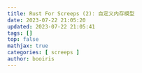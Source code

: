 ```yaml
---
title: Rust For Screeps (2): 自定义内存模型 
date: 2023-07-22 21:05:20 
updated: 2023-07-22 21:05:41
tags: [] 
top: false
mathjax: true
categories: [ screeps ]
author: booiris
---
```

